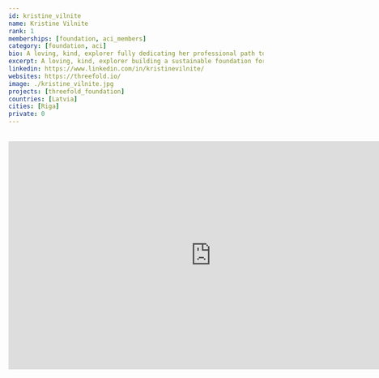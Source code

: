 ```yaml
---
id: kristine_vilnite
name: Kristine Vilnite
rank: 1
memberships: [foundation, aci_members]
category: [foundation, aci]
bio: A loving, kind, explorer fully dedicating her professional path to build a sustainable foundation for the future. Kristine is a compassionate innovator, sustainable development advocate, adding value by unlocking power of diversity, simplicity and genuinity towards complex challenges assuring that a positive net impact for the planet is a norm.
excerpt: A loving, kind, explorer building a sustainable foundation for the future.
linkedin: https://www.linkedin.com/in/kristinevilnite/
websites: https://threefold.io/
image: ./kristine_vilnite.jpg
projects: [threefold_foundation]
countries: [Latvia]
cities: [Riga]
private: 0
---
```


<BR>
<div class="aspect-w-16 aspect-h-9">
<iframe src="https://player.vimeo.com/video/417088459" width="800" height="450" frameborder="0" allow="autoplay; fullscreen" allowfullscreen></iframe>
</div>
<BR>

